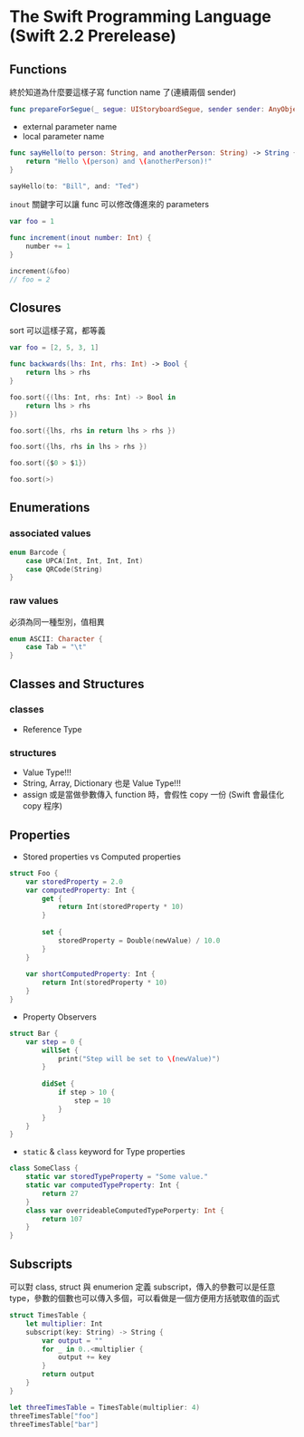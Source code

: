 # The Swift Programming Language (Swift 2.2 Prerelease)

## Functions

終於知道為什麼要這樣子寫 function name 了(連續兩個 sender)

```swift
func prepareForSegue(_ segue: UIStoryboardSegue, sender sender: AnyObject?)
```

- external parameter name
- local parameter name

```swift
func sayHello(to person: String, and anotherPerson: String) -> String {
    return "Hello \(person) and \(anotherPerson)!"
}

sayHello(to: "Bill", and: "Ted")
```


`inout` 關鍵字可以讓 func 可以修改傳進來的 parameters
```swift
var foo = 1

func increment(inout number: Int) {
    number += 1
}

increment(&foo)
// foo = 2
```

## Closures

sort 可以這樣子寫，都等義
```swift
var foo = [2, 5, 3, 1]

func backwards(lhs: Int, rhs: Int) -> Bool {
    return lhs > rhs
}

foo.sort({(lhs: Int, rhs: Int) -> Bool in
    return lhs > rhs
})

foo.sort({lhs, rhs in return lhs > rhs })

foo.sort({lhs, rhs in lhs > rhs })

foo.sort({$0 > $1})

foo.sort(>)
```

## Enumerations

### associated values

```swift
enum Barcode {
    case UPCA(Int, Int, Int, Int)
    case QRCode(String)
}
```

### raw values
必須為同一種型別，值相異

```swift
enum ASCII: Character {
    case Tab = "\t"
}
```


## Classes and Structures
### classes
- Reference Type

### structures
- Value Type!!!
- String, Array, Dictionary 也是 Value Type!!!
- assign 或是當做參數傳入 function 時，會假性 copy 一份 (Swift 會最佳化 copy 程序)

## Properties

- Stored properties vs Computed properties

```swift
struct Foo {
    var storedProperty = 2.0
    var computedProperty: Int {
        get {
            return Int(storedProperty * 10)
        }
        
        set {
            storedProperty = Double(newValue) / 10.0
        }
    }
    
    var shortComputedProperty: Int {
        return Int(storedProperty * 10)
    }
}
```

- Property Observers
```swift
struct Bar {
    var step = 0 {
        willSet {
            print("Step will be set to \(newValue)")
        }
        
        didSet {
            if step > 10 {
                step = 10
            }
        }
    }
}
```

- `static` & `class` keyword for Type properties
```swift
class SomeClass {
    static var storedTypeProperty = "Some value."
    static var computedTypeProperty: Int {
        return 27
    }
    class var overrideableComputedTypePorperty: Int {
        return 107
    }
}
```

## Subscripts
可以對 class, struct 與 enumerion 定義 subscript，傳入的參數可以是任意 type，參數的個數也可以傳入多個，可以看做是一個方便用方括號取值的函式

```swift
struct TimesTable {
    let multiplier: Int
    subscript(key: String) -> String {
        var output = ""
        for _ in 0..<multiplier {
            output += key
        }
        return output
    }
}

let threeTimesTable = TimesTable(multiplier: 4)
threeTimesTable["foo"]
threeTimesTable["bar"]
```
 
